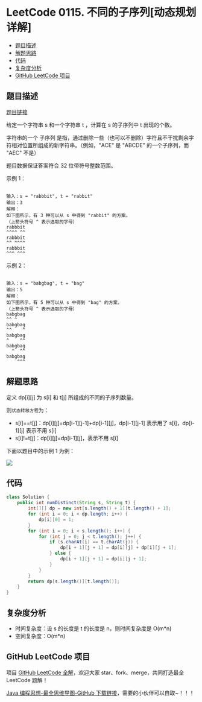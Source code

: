 # LeetCode 0115. 不同的子序列\[动态规划详解]

* [题目描述](<LeetCode 0115. 不同的子序列\[动态规划详解].md#题目描述>)
* [解题思路](<LeetCode 0115. 不同的子序列\[动态规划详解].md#解题思路>)
* [代码](<LeetCode 0115. 不同的子序列\[动态规划详解].md#代码>)
* [复杂度分析](<LeetCode 0115. 不同的子序列\[动态规划详解].md#复杂度分析>)
* [GitHub LeetCode 项目](<LeetCode 0115. 不同的子序列\[动态规划详解].md#github-leetcode-项目>)

## 题目描述

[题目链接](https://leetcode-cn.com/problems/distinct-subsequences/)

给定一个字符串 s 和一个字符串 t ，计算在 s 的子序列中 t 出现的个数。

字符串的一个 子序列 是指，通过删除一些（也可以不删除）字符且不干扰剩余字符相对位置所组成的新字符串。（例如，"ACE" 是 "ABCDE" 的一个子序列，而 "AEC" 不是）

题目数据保证答案符合 32 位带符号整数范围。

&#x20;

示例 1：

```

输入：s = "rabbbit", t = "rabbit"
输出：3
解释：
如下图所示，有 3 种可以从 s 中得到 "rabbit" 的方案。
（上箭头符号 ^ 表示选取的字母）
rabbbit
^^^^ ^^
rabbbit
^^ ^^^^
rabbbit
^^^ ^^^

```

示例 2：

```

输入：s = "babgbag", t = "bag"
输出：5
解释：
如下图所示，有 5 种可以从 s 中得到 "bag" 的方案。 
（上箭头符号 ^ 表示选取的字母）
babgbag
^^ ^
babgbag
^^    ^
babgbag
^    ^^
babgbag
  ^  ^^
babgbag
    ^^^
```

## 解题思路

定义 dp\[i]\[j] 为 s\[i] 和 t\[j] 所组成的不同的子序列数量。

则`状态转移方程`为：

* s\[i]==t\[j]：dp\[i]\[j]=dp\[i-1]\[j-1]+dp\[i-1]\[j]，dp\[i-1]\[j-1] 表示用了 s\[i]，dp\[i-1]\[j] 表示不用 s\[i]
* s\[i]!=t\[j]：dp\[i]\[j]=dp\[i-1]\[j]，表示不用 s\[i]

下面以题目中的示例 1 为例：

![](http://yano.oss-cn-beijing.aliyuncs.com/blog/20210321095320.png?x-oss-process=style/yano)

## 代码

```java
class Solution {
    public int numDistinct(String s, String t) {
        int[][] dp = new int[s.length() + 1][t.length() + 1];
        for (int i = 0; i < dp.length; i++) {
            dp[i][0] = 1;
        }
        for (int i = 0; i < s.length(); i++) {
            for (int j = 0; j < t.length(); j++) {
                if (s.charAt(i) == t.charAt(j)) {
                    dp[i + 1][j + 1] = dp[i][j] + dp[i][j + 1];
                } else {
                    dp[i + 1][j + 1] = dp[i][j + 1];
                }
            }
        }
        return dp[s.length()][t.length()];
    }
}
```

## 复杂度分析

* 时间复杂度：设 s 的长度是 t 的长度是 n，则时间复杂度是 O(m\*n)
* 空间复杂度：O(m\*n)

## GitHub LeetCode 项目

项目 [GitHub LeetCode 全解](https://github.com/LjyYano/LeetCode)，欢迎大家 star、fork、merge，共同打造最全 LeetCode 题解！

[Java 编程思想-最全思维导图-GitHub 下载链接](https://github.com/LjyYano/Thinking\_in\_Java\_MindMapping)，需要的小伙伴可以自取\~！！！
